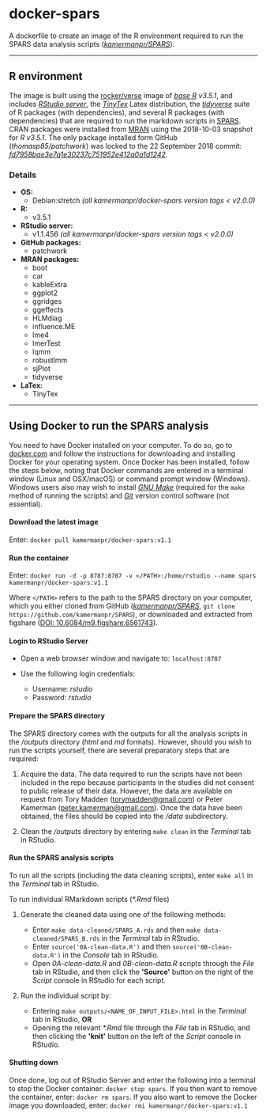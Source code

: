 # docker-spars

A dockerfile to create an image of the R environment required to run the SPARS data analysis scripts ([_kamermanpr/SPARS_](https://github.com/kamermanpr/SPARS)).

----

## R environment

The image is built using the [rocker/verse](https://hub.docker.com/r/rocker/verse/) image of [_base R_](https://cran.r-project.org/) _v3.5.1_, and includes [_RStudio server_](https://www.rstudio.com/products/rstudio/#Server), the [_TinyTex_](https://yihui.name/tinytex/) Latex distribution, the [_tidyverse_](https://www.tidyverse.org/) suite of R packages (with dependencies), and several R packages (with dependencies) that are required to run the markdown scripts in [SPARS](https://github.com/kamermanpr/SPARS). CRAN packages were installed from [MRAN](https://mran.microsoft.com/timemachine) using the 2018-10-03 snapshot for _R v3.5.1_. The only package installed form GitHub (_thomasp85/patchwork_) was locked to the 22 September 2018 commit: [_fd7958bae3e7a1e30237c751952e412a0a1d1242_](https://github.com/thomasp85/patchwork/tree/fd7958bae3e7a1e30237c751952e412a0a1d1242).

### Details
- **OS:**  
    - Debian:stretch _(all kamermanpr/docker-spars version tags < v2.0.0)_   
- **R:**  
    - v3.5.1   
- **RStudio server:**  
    - v1.1.456 _(all kamermanpr/docker-spars version tags < v2.0.0)_  
- **GitHub packages:**  
    - patchwork  
- **MRAN packages:**  
    - boot  
    - car  
    - kableExtra
    - ggplot2
    - ggridges
    - ggeffects
    - HLMdiag
    - influence.ME
    - lme4
    - lmerTest
    - lqmm
    - robustlmm
    - sjPlot
    - tidyverse 
- **LaTex:**   
    - TinyTex

----

## Using Docker to run the SPARS analysis

You need to have Docker installed on your computer. To do so, go to [docker.com](https://www.docker.com/community-edition#/download) and follow the instructions for downloading and installing Docker for your operating system. Once Docker has been installed, follow the steps below, noting that Docker commands are entered in a terminal window (Linux and OSX/macOS) or command prompt window (Windows). Windows users also may wish to install [_GNU Make_](http://gnuwin32.sourceforge.net/downlinks/make.php) (required for the `make` method of running the scripts) and [_Git_](https://gitforwindows.org/) version control software (not essential). 

#### Download the latest image

Enter: `docker pull kamermanpr/docker-spars:v1.1`

#### Run the container

Enter: `docker run -d -p 8787:8787 -v </PATH>:/home/rstudio --name spars kamermanpr/docker-spars:v1.1`

Where `</PATH>` refers to the path to the SPARS directory on your computer, which you either cloned from GitHub ([_kamermanpr/SPARS_](https://github.com/kamermanpr/SPARS), `git clone https://github.com/kamermanpr/SPARS`), or downloaded and extracted from figshare ([DOI: 10.6084/m9.figshare.6561743](https://doi.org/10.6084/m9.figshare.6561743)).

#### Login to RStudio Server

- Open a web browser window and navigate to: `localhost:8787`

- Use the following login credentials: 
    - Username: _rstudio_	
    - Password: _rstudio_
    
#### Prepare the SPARS directory

The SPARS directory comes with the outputs for all the analysis scripts in the _/outputs_ directory (_html_ and *md* formats). However, should you wish to run the scripts yourself, there are several preparatory steps that are required:  

1. Acquire the data. The data required to run the scripts have not been included in the repo because participants in the studies did not consent to public release of their data. However, the data are available on request from Tory Madden (torymadden@gmail.com) or Peter Kamerman (peter.kamerman@gmail.com). Once the data have been obtained, the files should be copied into the _/data_ subdirectory.

2. Clean the _/outputs_ directory by entering `make clean` in the _Terminal_ tab in RStudio.

#### Run the SPARS analysis scripts

To run all the scripts (including the data cleaning scripts), enter `make all` in the _Terminal_ tab in RStudio. 

To run individual RMarkdown scripts (_\*.Rmd_ files)

1. Generate the cleaned data using one of the following methods:  
    - Enter `make data-cleaned/SPARS_A.rds` and then `make data-cleaned/SPARS_B.rds` in the _Terminal_ tab in RStudio.  
    - Enter `source('0A-clean-data.R')` and then `source('0B-clean-data.R')` in the _Console_ tab in RStudio.  
    - Open _0A-clean-data.R_ and _0B-clean-data.R_ scripts through the _File_ tab in RStudio, and then click the **'Source'** button on the right of the _Script_ console in RStudio for each script.  
    
2. Run the individual script by:  
    - Entering `make outputs/<NAME_OF_INPUT_FILE>.html` in the _Terminal_ tab in RStudio, **OR**
    - Opening the relevant _\*.Rmd_ file through the _File_ tab in RStudio, and then clicking the **'knit'** button on the left of the _Script_ console in RStudio. 

#### Shutting down

Once done, log out of RStudio Server and enter the following into a terminal to stop the Docker container: `docker stop spars`. If you then want to remove the container, enter: `docker rm spars`. If you also want to remove the Docker image you downloaded, enter: `docker rmi kamermanpr/docker-spars:v1.1`
